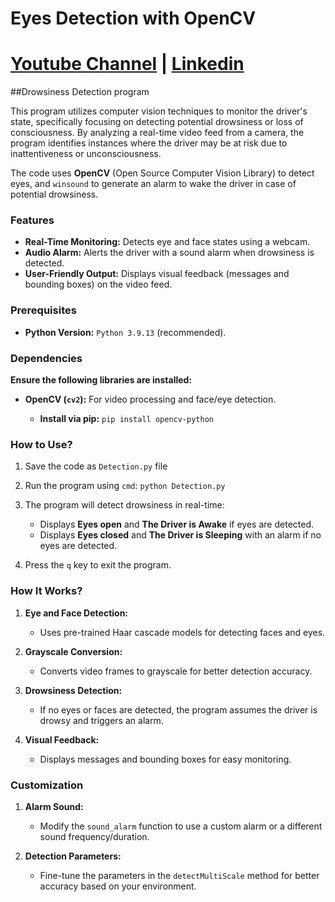 # Eyes Detection with OpenCV
# [Youtube Channel](https://www.youtube.com/channel/UCrT5u-1_J1ogG4l0TKhj21g) | [Linkedin](https://www.linkedin.com/in/noureddin-sameer-45760a236/)

##Drowsiness Detection program

This program utilizes computer vision techniques to monitor the driver's state, specifically focusing on detecting potential drowsiness or loss of consciousness. By analyzing a real-time video feed from a camera, the program identifies instances where the driver may be at risk due to inattentiveness or unconsciousness.

The code uses **OpenCV** (Open Source Computer Vision Library) to detect eyes, and `winsound` to generate an alarm to wake the driver in case of potential drowsiness.


### Features
* **Real-Time Monitoring:** Detects eye and face states using a webcam.
* **Audio Alarm:** Alerts the driver with a sound alarm when drowsiness is detected.
* **User-Friendly Output:** Displays visual feedback (messages and bounding boxes) on the video feed.


### Prerequisites
* **Python Version:** `Python 3.9.13` (recommended).



### Dependencies
**Ensure the following libraries are installed:**
- **OpenCV (`cv2`):** For video processing and face/eye detection.

  - **Install via pip:** ```pip install opencv-python```



### How to Use?
1. Save the code as `Detection.py` file

2. Run the program using `cmd`: `python Detection.py`

3. The program will detect drowsiness in real-time:
   - Displays **Eyes open** and **The Driver is Awake** if eyes are detected.
   - Displays **Eyes closed** and **The Driver is Sleeping** with an alarm if no eyes are detected.

4. Press the `q` key to exit the program.



### How It Works?
1. **Eye and Face Detection:**
   - Uses pre-trained Haar cascade models for detecting faces and eyes.
     
2. **Grayscale Conversion:**
   - Converts video frames to grayscale for better detection accuracy.

3. **Drowsiness Detection:**
   - If no eyes or faces are detected, the program assumes the driver is drowsy and triggers an alarm.

4. **Visual Feedback:**
   - Displays messages and bounding boxes for easy monitoring.



### Customization
1. **Alarm Sound:**
   - Modify the `sound_alarm` function to use a custom alarm or a different sound frequency/duration.

2. **Detection Parameters:**
   - Fine-tune the parameters in the `detectMultiScale` method for better accuracy based on your environment.


